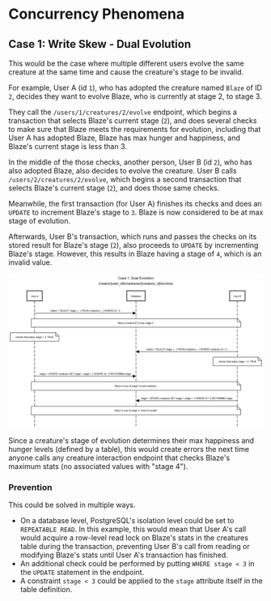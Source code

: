 # Concurrency Phenomena

## Case 1: Write Skew - Dual Evolution
This would be the case where multiple different users evolve the same creature at the same time and cause the creature's stage to be invalid.

For example, User A (id `1`), who has adopted the creature named `Blaze` of ID `2`, decides they want to evolve Blaze, who is currently at stage 2, to stage 3.

They call the `/users/1/creatures/2/evolve` endpoint, which begins a transaction that selects Blaze's current stage (`2`), and does several checks to make sure that Blaze meets the requirements for evolution, including that User A has adopted Blaze, Blaze has max hunger and happiness, and Blaze's current stage is less than 3.

In the middle of the those checks, another person, User B (id `2`), who has also adopted Blaze, also decides to evolve the creature. User B calls `/users/2/creatures/2/evolve`, which begins a second transaction that selects Blaze's current stage (`2`), and does those same checks.

Meanwhile, the first transaction (for User A) finishes its checks and does an `UPDATE` to increment Blaze's stage to `3`. Blaze is now considered to be at max stage of evolution.

Afterwards, User B's transaction, which runs and passes the checks on its stored result for Blaze's stage (`2`), also proceeds to `UPDATE` by incrementing Blaze's stage. However, this results in Blaze having a stage of `4`, which is an invalid value.

![Sequence diagram for case 1](case1_concurrency.png)

Since a creature's stage of evolution determines their max happiness and hunger levels (defined by a table), this would create errors the next time anyone calls any creature interaction endpoint that checks Blaze's maximum stats (no associated values with "stage 4").

### Prevention
This could be solved in multiple ways.
- On a database level, PostgreSQL's isolation level could be set to `REPEATABLE READ`. In this example, this would mean that User A's call would acquire a row-level read lock on Blaze's stats in the creatures table during the transaction, preventing User B's call from reading or modifying Blaze's stats until User A's transaction has finished.
- An additional check could be performed by putting `WHERE stage < 3` in the `UPDATE` statement in the endpoint.
- A constraint `stage < 3` could be applied to the `stage` attribute itself in the table definition.

